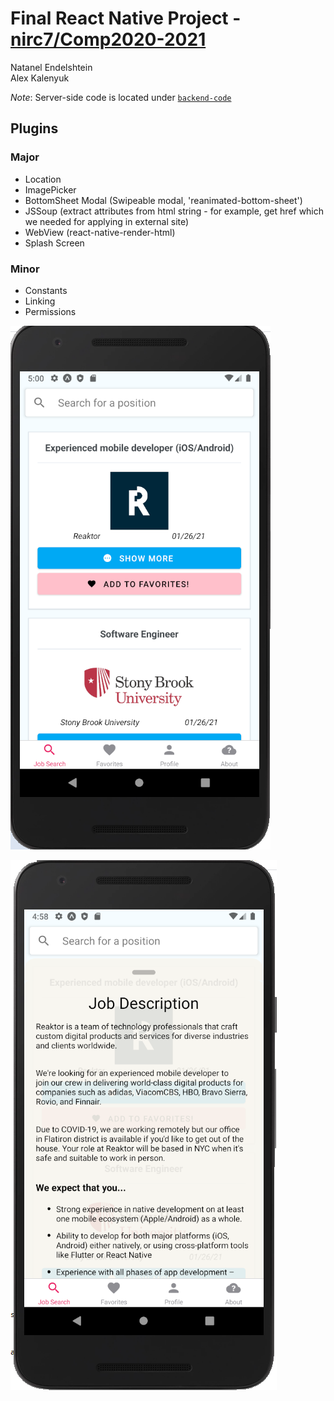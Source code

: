 # Final React Native Project - [nirc7/Comp2020-2021](https://github.com/nirc7/Comp2020-2021)

Natanel Endelshtein  
Alex Kalenyuk

*Note*:
Server-side code is located under [`backend-code`](backend-code)

## Plugins

### Major

- Location
- ImagePicker
- BottomSheet Modal (Swipeable modal, 'reanimated-bottom-sheet')
- JSSoup (extract attributes from html string - for example, get href which we needed for applying in external site)
- WebView (react-native-render-html)
- Splash Screen

### Minor

- Constants
- Linking
- Permissions

![](screenshots/1.png)

![](screenshots/2.png)
